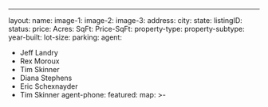---
layout: 
name: 
image-1: 
image-2: 
image-3: 
address: 
city: 
state: 
listingID: 
status: 
price: 
Acres: 
SqFt: 
Price-SqFt: 
property-type: 
property-subtype: 
year-built: 
lot-size: 
parking: 
agent: 
  - Jeff Landry
  - Rex Moroux
  - Tim Skinner
  - Diana Stephens
  - Eric Schexnayder
  - Tim Skinner
agent-phone: 
featured: 
map: >-
